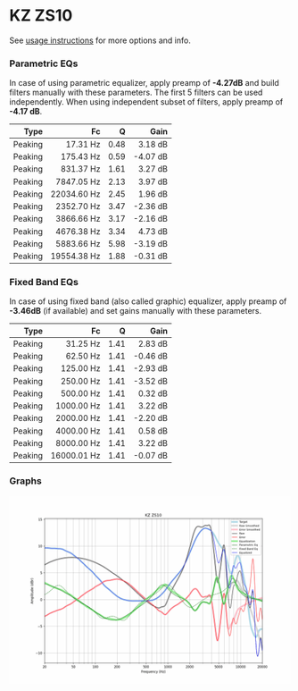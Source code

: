 # KZ ZS10
See [usage instructions](https://github.com/jaakkopasanen/AutoEq#usage) for more options and info.

### Parametric EQs
In case of using parametric equalizer, apply preamp of **-4.27dB** and build filters manually
with these parameters. The first 5 filters can be used independently.
When using independent subset of filters, apply preamp of **-4.17 dB**.

| Type    | Fc          |    Q | Gain     |
|--------:|------------:|-----:|---------:|
| Peaking | 17.31 Hz    | 0.48 | 3.18 dB  |
| Peaking | 175.43 Hz   | 0.59 | -4.07 dB |
| Peaking | 831.37 Hz   | 1.61 | 3.27 dB  |
| Peaking | 7847.05 Hz  | 2.13 | 3.97 dB  |
| Peaking | 22034.60 Hz | 2.45 | 1.96 dB  |
| Peaking | 2352.70 Hz  | 3.47 | -2.36 dB |
| Peaking | 3866.66 Hz  | 3.17 | -2.16 dB |
| Peaking | 4676.38 Hz  | 3.34 | 4.73 dB  |
| Peaking | 5883.66 Hz  | 5.98 | -3.19 dB |
| Peaking | 19554.38 Hz | 1.88 | -0.31 dB |

### Fixed Band EQs
In case of using fixed band (also called graphic) equalizer, apply preamp of **-3.46dB**
(if available) and set gains manually with these parameters.

| Type    | Fc          |    Q | Gain     |
|--------:|------------:|-----:|---------:|
| Peaking | 31.25 Hz    | 1.41 | 2.83 dB  |
| Peaking | 62.50 Hz    | 1.41 | -0.46 dB |
| Peaking | 125.00 Hz   | 1.41 | -2.93 dB |
| Peaking | 250.00 Hz   | 1.41 | -3.52 dB |
| Peaking | 500.00 Hz   | 1.41 | 0.32 dB  |
| Peaking | 1000.00 Hz  | 1.41 | 3.22 dB  |
| Peaking | 2000.00 Hz  | 1.41 | -2.20 dB |
| Peaking | 4000.00 Hz  | 1.41 | 0.58 dB  |
| Peaking | 8000.00 Hz  | 1.41 | 3.22 dB  |
| Peaking | 16000.01 Hz | 1.41 | -0.07 dB |

### Graphs
![](./KZ%20ZS10.png)